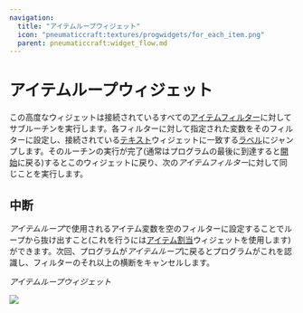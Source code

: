 ```yaml
---
navigation:
  title: "アイテムループウィジェット"
  icon: "pneumaticcraft:textures/progwidgets/for_each_item.png"
  parent: pneumaticcraft:widget_flow.md
---
```


# アイテムループウィジェット

この高度なウィジェットは接続されているすべての[アイテムフィルター](./item_filter.md)に対してサブルーチンを実行します。各フィルターに対して指定された変数をそのフィルターに設定し、接続されている[テキスト](./text.md)ウィジェットに一致する[ラベル](./label.md)にジャンプします。そのルーチンの実行が完了(通常はプログラムの最後に到達すると[開始](./start.md)に戻る)するとこのウィジェットに戻り、次の*アイテムフィルター*に対して同じことを実行します。

## 中断

*アイテムループ*で使用されるアイテム変数を空のフィルターに設定することでループから抜け出すこと(これを行うには[アイテム割当](./item_assign.md)ウィジェットを使用します)ができます。次回、プログラムが*アイテムループ*に戻るとプログラムがこれを認識し、フィルターのそれ以上の横断をキャンセルします。

*アイテムループウィジェット*

![](for_each_item.png)

